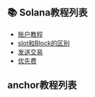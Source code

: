 ## 📚 Solana教程列表
- [账户教程](doc/solana_ts/account.md)
- [slot和Block的区别](doc/solana_ts/slot_block.md)
- [发送交易](doc/solana_ts/send_transaction.md)
- [优先费](doc/solana_ts/solana_fee.md)

## anchor教程列表